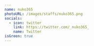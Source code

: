 ```yaml
---
name: nuko365
photoURL: /images/staffs/nuko365.png
socials:
  - icon: twitter
    link: https://twitter.com/_nuko365_
    name: Twitter
isGreen: true
---
```

